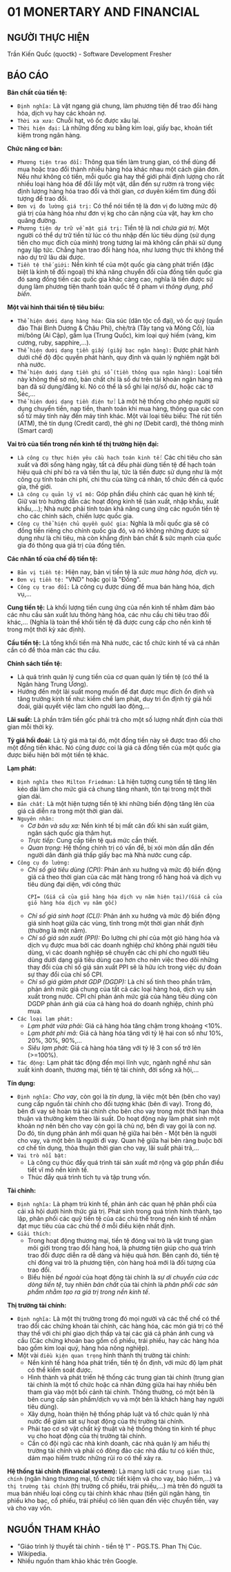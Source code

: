 # 01 MONERTARY AND FINANCIAL

## NGƯỜI THỰC HIỆN

Trần Kiến Quốc (quoctk) - Software Development Fresher

## BÁO CÁO

**Bản chất của tiền tệ:**
* `Định nghĩa:` Là vật ngang giá chung, làm phương tiện để trao đổi hàng hóa, dịch vụ hay các khoản nợ.
* `Thời xa xưa:` Chuỗi hạt, vỏ ốc được xâu lại.
* `Thời hiện đại:` Là những đồng xu bằng kim loại, giấy bạc, khoản tiết kiệm trong ngân hàng.

**Chức năng cơ bản:**
* `Phương tiện trao đổi:` Thông qua tiền làm trung gian, có thể dùng để mua hoặc trao đổi thành nhiều hàng hóa khác nhau một cách giản đơn. Nếu như không có tiền, mỗi quốc gia hay thế giới phải định lượng cho rất nhiều loại hàng hóa để đổi lấy một vật, dẫn đến sự rườm rà trong việc định lượng hàng hóa trao đổi và thời gian, cơ duyên kiếm tìm đúng đối tượng để trao đổi.
* `Đơn vị đo lường giá trị:` Có thể nói tiền tệ là đơn vị đo lường mức độ giá trị của hàng hóa như đơn vị kg cho cân nặng của vật, hay km cho quãng đường.
* `Phương tiện dự trữ về mặt giá trị:` Tiền tệ là nơi *chứa giá trị*. Một người có thể dự trữ tiền từ lúc có thu nhập đến lúc tiêu dùng (sử dụng tiền cho mục đích của mình) trong tương lai mà không cần phải sử dụng ngay lập tức. Chẳng hạn trao đổi hàng hóa, như lương thực thì không thể nào dự trữ lâu dài được.
* `Tiền tệ thế giới:` Nền kinh tế của một quốc gia càng phát triển (đặc biệt là kinh tế đối ngoại) thì khả năng chuyển đổi của đồng tiền quốc gia đó sang đồng tiền các quốc gia khác càng cao, nghĩa là tiền được sử dụng làm phương tiện thanh toán quốc tế ở pham vi *thông dụng, phổ biến*.

**Một vài hình thái tiền tệ tiêu biểu:**
* `Thể hiện dưới dạng hàng hóa:` Gia súc (dân tộc cổ đại), vỏ ốc quý (quần đảo Thái Bình Dương & Châu Phi), chè/trà (Tây tạng và Mông Cổ), lúa mì/bông (Ai Cập), gấm lụa (Trung Quốc), kim loại quý hiếm (vàng, kim cương, ruby, sapphire,...).
* `Thể hiện dưới dạng tiền giấy (giấy bạc ngân hàng):` Được phát hành dưới chế độ độc quyền phát hành, quy định và quản lý nghiêm ngặt bởi nhà nước.
* `Thể hiện dưới dạng tiền ghi sổ (tiền thông qua ngân hàng):` Loại tiền này không thể sờ mó, bản chất chỉ là số dư trên tài khoản ngân hàng mà bạn đã sử dụng/đăng kí. Nó có thể là sổ ghi lại nợ/số dư, hoặc các tờ Séc,...
* `Thể hiện dưới dạng tiền điện tử:` Là một hệ thống cho phép người sử dụng chuyển tiền, nạp tiền, thanh toán khi mua hàng, thông qua các con số từ máy tính này đến máy tính khác. Một vài loại tiêu biểu: Thẻ rút tiền (ATM), thẻ tín dụng (Credit card), thẻ ghi nợ (Debit card), thẻ thông minh (Smart card)

**Vai trò của tiền trong nền kinh tế thị trường hiện đại:**
* `Là công cụ thực hiện yêu cầu hạch toán kinh tế:` Các chi tiêu cho sản xuất và đời sống hàng ngày, tất cả đều phải dùng tiền tệ để hạch toán hiệu quả chi phí bỏ ra và tiền thu lại, tức là tiền được sử dụng như là một công cụ tính toán chi phí, chi thu của từng cá nhân, tổ chức đến cả quốc gia, thế giới.
* `Là công cụ quản lý vĩ mô:` Góp phần điều chỉnh các quan hệ kinh tế; Giữ vai trò hướng dẫn các hoạt động kinh tế (sản xuất, nhập khẩu, xuất khẩu,...); Nhà nước phải tính toán khả năng cung ứng các nguồn tiền tệ cho các chính sách, chiến lược quốc gia.
* `Công cụ thể hiện chủ quyền quốc gia:` Nghĩa là mỗi quốc gia sẽ có đồng tiền riêng cho chính quốc gia đó, và nó không những được sử dụng như là chi tiêu, mà còn khẳng định bản chất & sức mạnh của quốc gia đó thông qua giá trị của đồng tiền.

**Các nhân tố của chế độ tiền tệ:**
* `Bản vị tiền tệ:` Hiện nay, bản vị tiền tệ là *sức mua hàng hóa, dịch vụ*.
* `Đơn vị tiền tệ:` "VND" hoặc gọi là "Đồng".
* `Công cụ trao đổi:` Là công cụ được dùng để mua bán hàng hóa, dịch vụ,...

**Cung tiền tệ:** Là khối lượng tiền cung ứng của nền kinh tế nhằm đảm bảo các nhu cầu sản xuất lưu thông hàng hóa, các nhu cầu chi tiêu trao đổi khác,... (Nghĩa là toàn thể khối tiền tệ đã được cung cấp cho nền kinh tế trong một thời kỳ xác định).

**Cầu tiền tệ:** Là tổng khối tiền mà Nhà nước, các tổ chức kinh tế và cá nhân cần có để thỏa mãn các thu cầu.

**Chính sách tiền tệ:**
* Là quá trình quản lý cung tiền của cơ quan quản lý tiền tệ (có thể là Ngân hàng Trung Ương).
* Hướng đến một lãi suất mong muốn để đạt được mục đích ổn định và tăng trưởng kinh tế như: kiềm chế lạm phát, duy trì ổn định tỷ giá hối đoái, giải quyết việc làm cho người lao động,...

**Lãi suất:** Là phần trăm tiền gốc phải trả cho một số lượng nhất định của thời gian mỗi thời kỳ.

**Tỷ giá hối đoái:** Là tỷ giá mà tại đó, một đồng tiền này sẽ được trao đổi cho một đồng tiền khác. Nó cũng được coi là giá cả đồng tiền của một quốc gia được biểu hiện bởi một tiền tệ khác.

**Lạm phát:**
* `Định nghĩa theo Milton Friedman:` Là hiện tượng cung tiền tệ tăng lên kéo dài làm cho mức giá cả chung tăng nhanh, tồn tại trong một thời gian dài.
* `Bản chất:` Là một hiện tượng tiền tệ khi những biến động tăng lên của giá cả diễn ra trong một thời gian dài.
* `Nguyên nhân:`
    * *Cơ bản và sâu xa:* Nền kinh tế bị mất cân đối khi sản xuất giảm, ngân sách quốc gia thâm hụt.
    * *Trực tiếp:* Cung cấp tiền tệ quá mức cần thiết.
    * *Quan trọng:* Hệ thống chính trị có vấn đề, bị xói mòn dần dẫn đến người dân đánh giá thấp giấy bạc mà Nhà nước cung cấp.
* `Công cụ đo lường:`
    * *Chỉ số giá tiêu dùng (CPI):* Phản ánh xu hướng và mức độ biến động giá cả theo thời gian của các mặt hàng trong rổ hàng hoá và dịch vụ tiêu dùng đại diện, với công thức
        ```
        CPI= (Giá cả của giỏ hàng hóa dịch vụ năm hiện tại)/(Giá cả của giỏ hàng hóa dịch vụ năm gốc)
        ``` 
    * *Chỉ số giá sinh hoạt (CLI):* Phản ánh xu hướng và mức độ biến động giá sinh hoạt giữa các vùng, tỉnh trong một thời gian nhất định (thường là một năm).
    * *Chỉ số giá sản xuất (PPI):* Đo lường chi phí của một giỏ hàng hóa và dịch vụ được mua bởi các doanh nghiệp chứ không phải người tiêu dùng, vì các doanh nghiệp sẽ chuyển các chi phí cho người tiêu dùng dưới dạng giá tiêu dùng cao hơn cho nên việc theo dõi những thay đổi của chỉ số giá sản xuất PPI sẽ là hữu ích trong việc dự đoán sự thay đổi của chỉ số CPI.
    * *Chỉ số giá giảm phát GDP (DGDP):* Là chỉ số tính theo phần trăm, phản ánh mức giá chung của tất cả các loại hàng hoá, dịch vụ sản xuất trong nước. CPI chỉ phản ánh mức giá của hàng tiêu dùng còn DGDP phản ánh giá của cả hàng hoá do doanh nghiệp, chính phủ mua.
* `Các loại lạm phát:`
    * *Lạm phát vừa phải:* Giá cả hàng hóa tăng chậm trong khoảng <10%.
    * *Lạm phát phi mã:* Giá cả hàng hóa tăng với tỷ lệ hai con số như 10%, 20%, 30%, 90%,...
    * *Siêu lạm phát:* Giá cả hàng hóa tăng với tỷ lệ 3 con số trở lên (>=100%).
* `Tác động:` Lạm phát tác động đến mọi lĩnh vực, ngành nghề như sản xuất kinh doanh, thương mại, tiền tệ tài chính, đời sống xã hội,...

**Tín dụng:**
* `Định nghĩa:` *Cho vay*, còn gọi là *tín dụng*, là việc một bên (bên cho vay) cung cấp nguồn tài chính cho đối tượng khác (bên đi vay). Trong đó, bên đi vay sẽ hoàn trả tài chính cho bên cho vay trong một thời hạn thỏa thuận và thường kèm theo lãi suất. Do hoạt động này làm phát sinh một khoản nợ nên bên cho vay còn gọi là chủ nợ, bên đi vay gọi là con nợ. Do đó, tín dụng phản ánh mối quan hệ giữa hai bên - Một bên là người cho vay, và một bên là người đi vay. Quan hệ giữa hai bên ràng buộc bởi cơ chế tín dụng, thỏa thuận thời gian cho vay, lãi suất phải trả,...
* `Vai trò nổi bật:`
    * Là công cụ thúc đẩy quá trình tái sản xuất mở rộng và góp phần điều tiết vĩ mô nền kinh tế.
    * Thúc đẩy quá trình tích tụ và tập trung vốn.

**Tài chính:**
* `Định nghĩa:` Là phạm trù kinh tế, phản ánh các quan hệ phân phối của cải xã hội dưới hình thức giá trị. Phát sinh trong quá trình hình thành, tạo lập, phân phối các quỹ tiền tệ của các chủ thể trong nền kinh tế nhằm đạt mục tiêu của các chủ thể ở mỗi điều kiện nhất định.
* `Giải thích:` 
    * Trong hoạt động thương mại, tiền tệ đóng vai trò là vật trung gian môi giới trong trao đổi hàng hoá, là phương tiện giúp cho quá trình trao đổi được diễn ra dễ dàng và hiệu quả hơn. Bên cạnh đó, tiền tệ chỉ đóng vai trò là phương tiện, còn hàng hoá mới là đối tượng của trao đổi.
    * Biểu hiện *bề ngoài* của hoạt động tài chính là *sự di chuyển của các dòng tiền tệ*, tuy nhiên *bản chất* của tài chính là *phân phối các sản phẩm nhằm tạo ra giá trị trong nền kinh tế*.

**Thị trường tài chính:** 
* `Định nghĩa:` Là một thị trường trong đó mọi người và các thể chế có thể trao đổi các chứng khoán tài chính, các hàng hóa, các món giá trị có thể thay thế với chi phí giao dịch thấp và tại các giá cả phản ánh cung và cầu (Các chứng khoán bao gồm cổ phiếu, trái phiếu, hay các hàng hóa bao gồm kim loại quý, hàng hóa nông nghiệp).
* Một vài `điều kiện quan trọng` hình thành thị trường tài chính:
    * Nền kinh tế hàng hóa phát triển, tiền tệ ổn định, với mức độ lạm phát có thể kiểm soát được.
    * Hình thành và phát triển hệ thống các trung gian tài chính (trung gian tài chính là một tổ chức hoặc cá nhân đứng giữa hai hay nhiều bên tham gia vào một bối cảnh tài chính. Thông thường, có một bên là bên cung cấp sản phẩm/dịch vụ và một bên là khách hàng hay người tiêu dùng).
    * Xây dựng, hoàn thiện hệ thống pháp luật và tổ chức quản lý nhà nước để giám sát sự hoạt động của thị trường tài chính.
    * Phải tạo cơ sở vật chất kỹ thuật và hệ thống thông tin kinh tế phục vụ cho hoạt động của thị trường tài chính.
    * Cần có đội ngũ các nhà kinh doanh, các nhà quản lý am hiểu thị trường tài chính và phải có đông đảo các nhà đầu tư có kiến thức, dám mạo hiểm trước những rủi ro có thể xảy ra.

**Hệ thống tài chính (financial system):** Là mạng lưới các `trung gian tài chính` (ngân hàng thương mại, tổ chức tiết kiệm và cho vay, bảo hiểm,...) và `thị trường tài chính` (thị trường cổ phiếu, trái phiếu,...) mà trên đó người ta mua bán nhiều loại công cụ tài chính khác nhau (tiền gửi ngân hàng, tín phiếu kho bạc, cổ phiếu, trái phiếu) có liên quan đến việc chuyển tiền, vay và cho vay vốn.

## NGUỒN THAM KHẢO

* "Giáo trình lý thuyết tài chính - tiền tệ 1" - PGS.TS. Phan Thị Cúc.
* Wikipedia.
* Nhiều nguồn tham khảo khác trên Google.